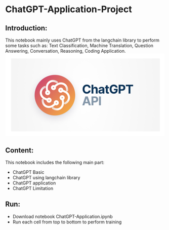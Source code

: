 # ChatGPT-Application-Project

## Introduction:

This notebook mainly uses ChatGPT from the langchain library to perform some tasks such as: Text Classification, Machine Translation, Question Answering, Conversation, Reasoning, Coding Application.
![ChatGPT3](chatgpt.png)
## Content:
This notebook includes the following main part:
- ChatGPT Basic
- ChatGPT using langchain library
- ChatGPT application
- ChatGPT Limitation
## Run:
- Download notebook ChatGPT-Application.ipynb
- Run each cell from top to bottom to perform training
